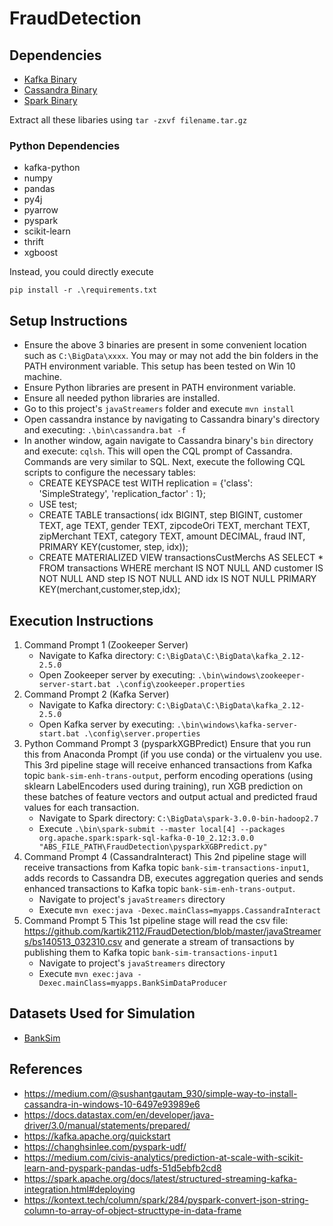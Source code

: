 # FraudDetection

## Dependencies

* [Kafka Binary](https://www.apache.org/dyn/closer.cgi?path=/kafka/2.5.0/kafka_2.12-2.5.0.tgz)
* [Cassandra Binary](https://www.apache.org/dyn/closer.lua/cassandra/3.11.7/apache-cassandra-3.11.7-bin.tar.gz)
* [Spark Binary](https://www.apache.org/dyn/closer.lua/spark/spark-3.0.0/spark-3.0.0-bin-hadoop2.7.tgz)

Extract all these libaries using `tar -zxvf filename.tar.gz`

### Python Dependencies

* kafka-python
* numpy
* pandas
* py4j
* pyarrow
* pyspark
* scikit-learn
* thrift
* xgboost

Instead, you could directly execute

```
pip install -r .\requirements.txt
```

## Setup Instructions

* Ensure the above 3 binaries are present in some convenient location such as `C:\BigData\xxxx`. You may or may not add the bin folders in the PATH environment variable. This setup has been tested on Win 10 machine.
* Ensure Python libraries are present in PATH environment variable.
* Ensure all needed python libraries are installed.
* Go to this project's `javaStreamers` folder and execute
    `mvn install`
* Open cassandra instance by navigating to Cassandra binary's directory and executing: `.\bin\cassandra.bat -f`
* In another window, again navigate to Cassandra binary's `bin` directory and execute: `cqlsh`. This will open the CQL prompt of Cassandra. Commands are very similar to SQL.
    Next, execute the following CQL scripts to configure the necessary tables:
    * CREATE KEYSPACE test
        WITH replication = {'class': 'SimpleStrategy', 'replication_factor' : 1};
    * USE test;
    * CREATE TABLE transactions(
        idx BIGINT,
        step BIGINT,
        customer TEXT,
        age TEXT,
        gender TEXT,
        zipcodeOri TEXT,
        merchant TEXT,
        zipMerchant TEXT,
        category TEXT,
        amount DECIMAL,
        fraud INT,
        PRIMARY KEY(customer, step, idx));
    * CREATE MATERIALIZED VIEW transactionsCustMerchs
        AS SELECT * FROM transactions WHERE
        merchant IS NOT NULL AND
        customer IS NOT NULL AND
        step IS NOT NULL AND
        idx IS NOT NULL
        PRIMARY KEY(merchant,customer,step,idx);

## Execution Instructions

1. Command Prompt 1 (Zookeeper Server)
    * Navigate to Kafka directory: `C:\BigData\C:\BigData\kafka_2.12-2.5.0`
    * Open Zookeeper server by executing:
        `.\bin\windows\zookeeper-server-start.bat .\config\zookeeper.properties`
1. Command Prompt 2 (Kafka Server)
    * Navigate to Kafka directory: `C:\BigData\C:\BigData\kafka_2.12-2.5.0`
    * Open Kafka server by executing:
        `.\bin\windows\kafka-server-start.bat .\config\server.properties`
1. Python Command Prompt 3 (pysparkXGBPredict)
    Ensure that you run this from Anaconda Prompt (if you use conda) or the virtualenv you use. 
    This 3rd pipeline stage will receive enhanced transactions from Kafka topic `bank-sim-enh-trans-output`, perform encoding operations (using sklearn LabelEncoders used during training), run XGB prediction on these batches of feature vectors and output actual and predicted fraud values for each transaction.
    * Navigate to Spark directory: `C:\BigData\spark-3.0.0-bin-hadoop2.7`
    * Execute 
        `.\bin\spark-submit --master local[4] --packages org.apache.spark:spark-sql-kafka-0-10_2.12:3.0.0 "ABS_FILE_PATH\FraudDetection\pysparkXGBPredict.py"`
1. Command Prompt 4 (CassandraInteract)
    This 2nd pipeline stage will receive transactions from Kafka topic `bank-sim-transactions-input1`, adds records to Cassandra DB, executes aggregation queries and sends enhanced transactions to Kafka topic `bank-sim-enh-trans-output`.
    * Navigate to project's `javaStreamers` directory
    * Execute 
        `mvn exec:java -Dexec.mainClass=myapps.CassandraInteract`
1. Command Prompt 5
    This 1st pipeline stage will read the csv file: https://github.com/kartik2112/FraudDetection/blob/master/javaStreamers/bs140513_032310.csv and generate a stream of transactions by publishing them to Kafka topic `bank-sim-transactions-input1`
    * Navigate to project's `javaStreamers` directory
    * Execute 
        `mvn exec:java -Dexec.mainClass=myapps.BankSimDataProducer`

## Datasets Used for Simulation

* [BankSim](https://www.kaggle.com/ntnu-testimon/banksim1)

## References

* https://medium.com/@sushantgautam_930/simple-way-to-install-cassandra-in-windows-10-6497e93989e6
* https://docs.datastax.com/en/developer/java-driver/3.0/manual/statements/prepared/
* https://kafka.apache.org/quickstart
* https://changhsinlee.com/pyspark-udf/
* https://medium.com/civis-analytics/prediction-at-scale-with-scikit-learn-and-pyspark-pandas-udfs-51d5ebfb2cd8
* https://spark.apache.org/docs/latest/structured-streaming-kafka-integration.html#deploying
* https://kontext.tech/column/spark/284/pyspark-convert-json-string-column-to-array-of-object-structtype-in-data-frame